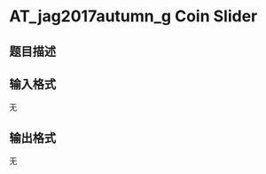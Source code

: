 # AT_jag2017autumn_g Coin Slider

## 题目描述

[problemUrl]: https://atcoder.jp/contests/jag2017autumn/tasks/jag2017autumn_g

## 输入格式

无

## 输出格式

无